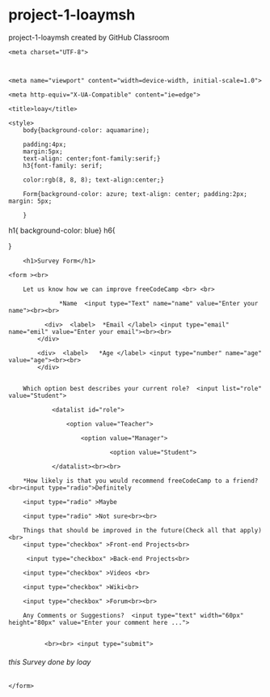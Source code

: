 # project-1-loaymsh
project-1-loaymsh created by GitHub Classroom
<!DOCTYPE html>



<html lang="en">



<head>



    <meta charset="UTF-8">



    <meta name="viewport" content="width=device-width, initial-scale=1.0">

    <meta http-equiv="X-UA-Compatible" content="ie=edge">

    <title>loay</title>

    <style>
        body{background-color: aquamarine);

        padding:4px;
        margin:5px;
        text-align: center;font-family:serif;}
        h3{font-family: serif;

        color:rgb(8, 8, 8); text-align:center;}

        Form{background-color: azure; text-align: center; padding:2px; margin: 5px;

        }
h1{ background-color: blue}
h6{

}
        </style>

</head>

<body>

        <h1>Survey Form</h1>

    <form ><br>

        Let us know how we can improve freeCodeCamp <br> <br>

                  *Name  <input type="Text" name="name" value="Enter your name"><br><br>

              <div>  <label>  *Email </label> <input type="email" name="emil" value="Enter your email"><br><br>
            </div>

            <div>  <label>   *Age </label> <input type="number" name="age" value="age"><br><br>
            </div>


        Which option best describes your current role?  <input list="role" value="Student">

                <datalist id="role">

                    <option value="Teacher">

                        <option value="Manager">

                                <option value="Student">

                </datalist><br><br>

        *How likely is that you would recommend freeCodeCamp to a friend?  <br><input type="radio">Definitely

        <input type="radio" >Maybe

        <input type="radio" >Not sure<br><br>

        Things that should be improved in the future(Check all that apply)  <br>
        <input type="checkbox" >Front-end Projects<br>

         <input type="checkbox" >Back-end Projects<br>

        <input type="checkbox" >Videos <br>

        <input type="checkbox" >Wiki<br>

        <input type="checkbox" >Forum<br><br>

        Any Comments or Suggestions?  <input type="text" width="60px" height="80px" value="Enter your comment here ...">


              <br><br> <input type="submit">
<h6>this Survey done by loay</h6>


    </form>

</body>

</html>
